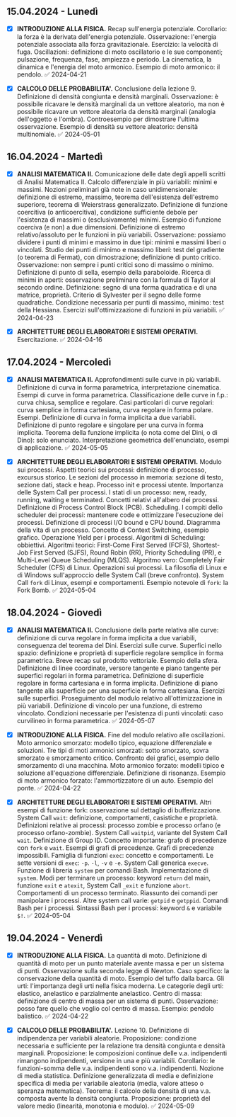 ## 15.04.2024 - Lunedì
- [x] **INTRODUZIONE ALLA FISICA.** Recap sull'energia potenziale. Corollario: la forza è la derivata dell'energia potenziale. Osservazione: l'energia potenziale associata alla forza gravitazionale. Esercizio: la velocità di fuga. Oscillazioni: definizione di moto oscillatorio e le sue componenti; pulsazione, frequenza, fase, ampiezza e periodo. La cinematica, la dinamica e l'energia del moto armonico. Esempio di moto armonico: il pendolo. ✅ 2024-04-21

- [x] **CALCOLO DELLE PROBABILITA'.** Conclusione della lezione 9. Definizione di densità congiunta e densità marginali. Osservazione: è possibile ricavare le densità marginali da un vettore aleatorio, ma non è possibile ricavare un vettore aleatoria da densità marginali (analogia dell'oggetto e l'ombra). Controesempio per dimostrare l'ultima osservazione. Esempio di densità su vettore aleatorio: densità multinomiale. ✅ 2024-05-01

## 16.04.2024 - Martedì
- [x] **ANALISI MATEMATICA II.** Comunicazione delle date degli appelli scritti di Analisi Matematica II. Calcolo differenziale in più variabili: minimi e massimi. Nozioni preliminari già note in caso unidimensionale: definizione di estremo, massimo, teorema dell'esistenza dell'estremo superiore, teorema di Weierstrass generalizzato. Definizione di funzione coercitiva (o anticoercitiva), condizione sufficiente debole per l'esistenza di massimi o (esclusivamente) minimi. Esempio di funzione coerciva (e non) a due dimensioni. Definizione di estremo relativo/assoluto per le funzioni in più variabili. Osservazione: possiamo dividere i punti di minimi e massimo in due tipi: minimi e massimi liberi o vincolati. Studio dei punti di minimo e massimo liberi: test del gradiente (o teorema di Fermat), con dimostrazione; definizione di punto critico. Osservazione: non sempre i punti critici sono di massimo o minimo. Definizione di punto di sella, esempio della paraboloide. Ricerca di minimi in aperti: osservazione preliminare con la formula di Taylor al secondo ordine. Definizione: segno di una forma quadratica e di una matrice, proprietà. Criterio di Sylvester per il segno delle forme quadratiche. Condizione necessaria per punti di massimo, minimo: test della Hessiana. Esercizi sull'ottimizzazione di funzioni in più variabili. ✅ 2024-04-23

- [x] **ARCHITETTURE DEGLI ELABORATORI E SISTEMI OPERATIVI.** Esercitazione. ✅ 2024-04-16

## 17.04.2024 - Mercoledì
- [x] **ANALISI MATEMATICA II.** Approfondimenti sulle curve in più variabili. Definizione di curva in forma parametrica, interpretazione cinematica. Esempi di curve in forma parametrica. Classificazione delle curve in f.p.: curva chiusa, semplice e regolare. Casi particolari di curve regolari: curva semplice in forma cartesiana, curva regolare in forma polare. Esempi. Definizione di curva in forma implicita a due variabili. Definizione di punto regolare e singolare per una curva in forma implicita. Teorema della funzione implicita (o nota come del Dini, o di Dino): solo enunciato. Interpretazione geometrica dell'enunciato, esempi di applicazione. ✅ 2024-05-05

- [x] **ARCHITETTURE DEGLI ELABORATORI E SISTEMI OPERATIVI.** Modulo sui processi. Aspetti teorici sui processi: definizione di processo, excursus storico. Le sezioni del processo in memoria: sezione di testo, sezione dati, stack e heap. Processo init e processi utente. Importanza delle System Call per processi. I stati di un processo: new, ready, running, waiting e terminated. Concetti relativi all'albero dei processi. Definizione di Process Control Block (PCB). Scheduling. I compiti dello scheduler dei processi: mantenere code e ottimizzare l'esecuzione dei processi. Definizione di processi I/O bound e CPU bound. Diagramma della vita di un processo. Concetto di Context Switching, esempio grafico. Operazione Yield per i processi. Algoritmi di Scheduling: obbiettivi. Algoritmi teorici: First-Come First Served (FCFS), Shortest-Job First Served (SJFS), Round Robin (RR), Priority Scheduling (PR), e Multi-Level Queue Scheduling (MLQS). Algoritmo vero: Completely Fair Scheduler (CFS) di Linux. Operazioni sui processi. La filosofia di Linux e di Windows sull'approccio delle System Call (breve confronto). System Call `fork` di Linux, esempi e comportamenti. Esempio notevole di `fork`: la Fork Bomb. ✅ 2024-05-04

## 18.04.2024 - Giovedì
- [x] **ANALISI MATEMATICA II.** Conclusione della parte relativa alle curve: definizione di curva regolare in forma implicita a due variabili, conseguenza del teorema del Dini. Esercizi sulle curve. Superfici nello spazio: definizione e proprietà di superficie regolare semplice in forma parametrica. Breve recap sul prodotto vettoriale. Esempio della sfera. Definizione di linee coordinate, versore tangente e piano tangente per superfici regolari in forma parametrica. Definizione di superficie regolare in forma cartesiana e in forma implicita. Definizione di piano tangente alla superficie per una superficie in forma cartesiana. Esercizi sulle superfici. Proseguimento del modulo relativo all'ottimizzazione in più variabili. Definizione di vincolo per una funzione, di estremo vincolato. Condizioni necessarie per l'esistenza di punti vincolati: caso curvilineo in forma parametrica. ✅ 2024-05-07

- [x] **INTRODUZIONE ALLA FISICA.** Fine del modulo relativo alle oscillazioni. Moto armonico smorzato: modello tipico, equazione differenziale e soluzioni. Tre tipi di moti armonici smorzati: sotto smorzato, sovra smorzato e smorzamento critico. Confronto dei grafici, esempio dello smorzamento di una macchina. Moto armonico forzato: modelli tipico e soluzione all'equazione differenziale. Definizione di risonanza. Esempio di moto armonico forzato: l'ammortizzatore di un auto. Esempio del ponte. ✅ 2024-04-22

- [x] **ARCHITETTURE DEGLI ELABORATORI E SISTEMI OPERATIVI.** Altri esempi di funzione fork: osservazione sul dettaglio di bufferizzazione. System Call `wait`: definizione, comportamenti, casistiche e proprietà. Definizioni relative ai processi: processo zombie e processo orfano (e processo orfano-zombie). System Call `waitpid`, variante del System Call `wait`. Definizione di Group ID. Concetto importante: grafo di precedenze con `fork` e `wait`. Esempi di grafi di precedenze. Grafi di precedenze impossibili. Famiglia di funzioni `exec`: concetto e comportamenti. Le sette versioni di `exec`: `-p`. `-l`, `-v` e `-e`. System Call generica `execve`. Funzione di libreria `system` per comandi Bash. Implementazione di `system`. Modi per terminare un processo: keyword `return` del main, funzione `exit` e `atexit`, System Call `_exit` e funzione `abort`. Comportamenti di un processo terminato. Riassunto dei comandi per manipolare i processi. Altre system call varie: `getpid` e `getppid`. Comandi Bash per i processi. Sintassi Bash per i processi: keyword `&` e variabile `$!`. ✅ 2024-05-04

## 19.04.2024 - Venerdì
- [x] **INTRODUZIONE ALLA FISICA.** La quantità di moto. Definizione di quantità di moto per un punto materiale avente massa e per un sistema di punti. Osservazione sulla seconda legge di Newton. Caso specifico: la conservazione della quantità di moto. Esempio del tuffo dalla barca. Gli urti: l'importanza degli urti nella fisica moderna. Le categorie degli urti: elastico, anelastico e parzialmente anelastico. Centro di massa: definizione di centro di massa per un sistema di punti. Osservazione: posso fare quello che voglio col centro di massa. Esempio: pendolo balistico. ✅ 2024-04-22

- [x] **CALCOLO DELLE PROBABILITA'.** Lezione 10. Definizione di indipendenza per variabili aleatorie. Proposizione: condizione necessaria e sufficiente per la relazione tra densità congiunta e densità marginali. Proposizione: le composizioni continue delle v.a. indipendenti rimangono indipendenti, versione in una e più variabili. Corollario: le funzioni-somma delle v.a. indipendenti sono v.a. indipendenti. Nozione di media statistica. Definizione generalizzata di media e definizione specifica di media per variabile aleatoria (media, valore atteso o speranza matematica). Teorema: il calcolo della densità di una v.a. composta avente la densità congiunta. Proposizione: proprietà del valore medio (linearità, monotonia e modulo). ✅ 2024-05-09

